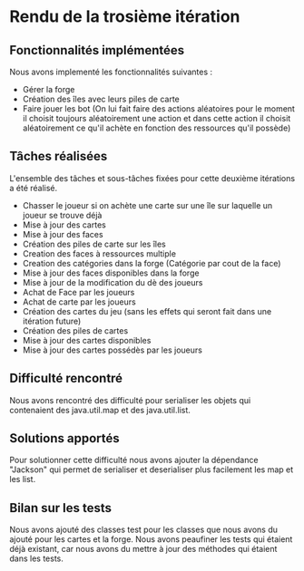 # Rendu de la trosième itération
## Fonctionnalités implémentées
Nous avons implementé les fonctionnalités suivantes :
* Gérer la forge
* Création des îles avec leurs piles de carte
* Faire jouer les bot (On lui fait faire des actions aléatoires pour le moment il choisit toujours aléatoirement une action et dans cette action il choisit aléatoirement ce qu'il achète en fonction des ressources qu'il possède)

## Tâches réalisées
L'ensemble des tâches et sous-tâches fixées pour cette deuxième itérations a été réalisé.
* Chasser le joueur si on achète une carte sur une île sur laquelle un joueur se trouve déjà
* Mise à jour des cartes
* Mise à jour des faces
* Création des piles de carte sur les îles
* Creation des faces à ressources multiple
* Creation des catégories dans la forge (Catégorie par cout de la face)
* Mise à jour des faces disponibles dans la forge
* Mise à jour de la modification du dè des joueurs
* Achat de Face par les joueurs
* Achat de carte par les joueurs
* Création des cartes du jeu (sans les effets qui seront fait dans une itération future)
* Création des piles de cartes
* Mise à jour des cartes disponibles
* Mise à jour des cartes possédès par les joueurs

## Difficulté rencontré
Nous avons rencontré des difficulté pour serialiser les objets qui contenaient des java.util.map et des java.util.list.

## Solutions apportés
Pour solutionner cette difficulté nous avons ajouter la dépendance "Jackson" qui permet de serialiser et deserialiser plus facilement les map et les list.


## Bilan sur les tests
Nous avons ajouté des classes test pour les classes que nous avons du ajouté pour les cartes et la forge.
Nous avons peaufiner les tests qui étaient déjà existant, car nous avons du mettre à jour des méthodes qui étaient dans les tests.
